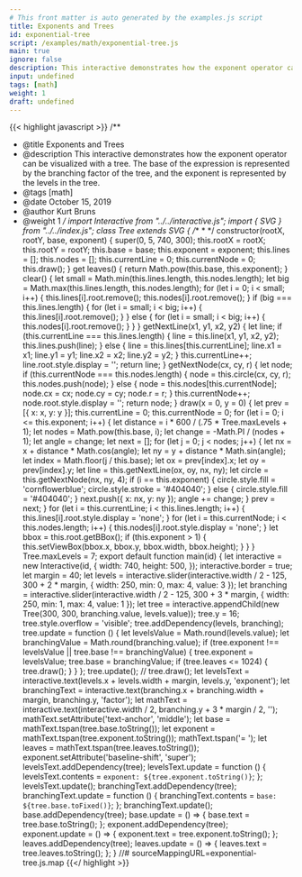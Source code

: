 ```yaml
---
# This front matter is auto generated by the examples.js script
title: Exponents and Trees
id: exponential-tree
script: /examples/math/exponential-tree.js
main: true
ignore: false
description: This interactive demonstrates how the exponent operator can be visualized with a tree. The base of the expression is represented by the branching factor of the tree, and the exponent is represented by the levels in the tree.
input: undefined
tags: [math]
weight: 1
draft: undefined
---
```


{{< highlight javascript >}}
/**
* @title Exponents and Trees
* @description This interactive demonstrates how the exponent operator can be visualized with a tree. The base of the expression is represented by the branching factor of the tree, and the exponent is represented by the levels in the tree.
* @tags [math]
* @date October 15, 2019
* @author Kurt Bruns
* @weight 1
*/
import Interactive from "../../interactive.js";
import { SVG } from "../../index.js";
class Tree extends SVG {
    /**
    *
    */
    constructor(rootX, rootY, base, exponent) {
        super(0, 5, 740, 300);
        this.rootX = rootX;
        this.rootY = rootY;
        this.base = base;
        this.exponent = exponent;
        this.lines = [];
        this.nodes = [];
        this.currentLine = 0;
        this.currentNode = 0;
        this.draw();
    }
    get leaves() {
        return Math.pow(this.base, this.exponent);
    }
    clear() {
        let small = Math.min(this.lines.length, this.nodes.length);
        let big = Math.max(this.lines.length, this.nodes.length);
        for (let i = 0; i < small; i++) {
            this.lines[i].root.remove();
            this.nodes[i].root.remove();
        }
        if (big === this.lines.length) {
            for (let i = small; i < big; i++) {
                this.lines[i].root.remove();
            }
        }
        else {
            for (let i = small; i < big; i++) {
                this.nodes[i].root.remove();
            }
        }
    }
    getNextLine(x1, y1, x2, y2) {
        let line;
        if (this.currentLine === this.lines.length) {
            line = this.line(x1, y1, x2, y2);
            this.lines.push(line);
        }
        else {
            line = this.lines[this.currentLine];
            line.x1 = x1;
            line.y1 = y1;
            line.x2 = x2;
            line.y2 = y2;
        }
        this.currentLine++;
        line.root.style.display = '';
        return line;
    }
    getNextNode(cx, cy, r) {
        let node;
        if (this.currentNode === this.nodes.length) {
            node = this.circle(cx, cy, r);
            this.nodes.push(node);
        }
        else {
            node = this.nodes[this.currentNode];
            node.cx = cx;
            node.cy = cy;
            node.r = r;
        }
        this.currentNode++;
        node.root.style.display = '';
        return node;
    }
    draw(x = 0, y = 0) {
        let prev = [{ x: x, y: y }];
        this.currentLine = 0;
        this.currentNode = 0;
        for (let i = 0; i <= this.exponent; i++) {
            let distance = i * 600 / (.75 * Tree.maxLevels + 1);
            let nodes = Math.pow(this.base, i);
            let change = -Math.PI / (nodes + 1);
            let angle = change;
            let next = [];
            for (let j = 0; j < nodes; j++) {
                let nx = x + distance * Math.cos(angle);
                let ny = y + distance * Math.sin(angle);
                let index = Math.floor(j / this.base);
                let ox = prev[index].x;
                let oy = prev[index].y;
                let line = this.getNextLine(ox, oy, nx, ny);
                let circle = this.getNextNode(nx, ny, 4);
                if (i == this.exponent) {
                    circle.style.fill = 'cornflowerblue';
                    circle.style.stroke = '#404040';
                }
                else {
                    circle.style.fill = '#404040';
                }
                next.push({ x: nx, y: ny });
                angle += change;
            }
            prev = next;
        }
        for (let i = this.currentLine; i < this.lines.length; i++) {
            this.lines[i].root.style.display = 'none';
        }
        for (let i = this.currentNode; i < this.nodes.length; i++) {
            this.nodes[i].root.style.display = 'none';
        }
        let bbox = this.root.getBBox();
        if (this.exponent > 1) {
            this.setViewBox(bbox.x, bbox.y, bbox.width, bbox.height);
        }
    }
}
Tree.maxLevels = 7;
export default function main(id) {
    let interactive = new Interactive(id, {
        width: 740,
        height: 500,
    });
    interactive.border = true;
    let margin = 40;
    let levels = interactive.slider(interactive.width / 2 - 125, 300 + 2 * margin, {
        width: 250,
        min: 0,
        max: 4,
        value: 3
    });
    let branching = interactive.slider(interactive.width / 2 - 125, 300 + 3 * margin, {
        width: 250,
        min: 1,
        max: 4,
        value: 1
    });
    let tree = interactive.appendChild(new Tree(300, 300, branching.value, levels.value));
    tree.y = 16;
    tree.style.overflow = 'visible';
    tree.addDependency(levels, branching);
    tree.update = function () {
        let levelsValue = Math.round(levels.value);
        let branchingValue = Math.round(branching.value);
        if (tree.exponent !== levelsValue || tree.base !== branchingValue) {
            tree.exponent = levelsValue;
            tree.base = branchingValue;
            if (tree.leaves <= 1024) {
                tree.draw();
            }
        }
    };
    tree.update();
    // tree.draw();
    let levelsText = interactive.text(levels.x + levels.width + margin, levels.y, 'exponent');
    let branchingText = interactive.text(branching.x + branching.width + margin, branching.y, 'factor');
    let mathText = interactive.text(interactive.width / 2, branching.y + 3 * margin / 2, '');
    mathText.setAttribute('text-anchor', 'middle');
    let base = mathText.tspan(tree.base.toString());
    let exponent = mathText.tspan(tree.exponent.toString());
    mathText.tspan('= ');
    let leaves = mathText.tspan(tree.leaves.toString());
    exponent.setAttribute('baseline-shift', 'super');
    levelsText.addDependency(tree);
    levelsText.update = function () {
        levelsText.contents = `exponent: ${tree.exponent.toString()}`;
    };
    levelsText.update();
    branchingText.addDependency(tree);
    branchingText.update = function () {
        branchingText.contents = `base: ${tree.base.toFixed()}`;
    };
    branchingText.update();
    base.addDependency(tree);
    base.update = () => {
        base.text = tree.base.toString();
    };
    exponent.addDependency(tree);
    exponent.update = () => {
        exponent.text = tree.exponent.toString();
    };
    leaves.addDependency(tree);
    leaves.update = () => {
        leaves.text = tree.leaves.toString();
    };
}
//# sourceMappingURL=exponential-tree.js.map
{{</ highlight >}}

